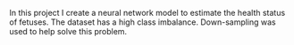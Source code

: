 In this project I create a neural network model to estimate the health status of fetuses. 
The dataset has a high class imbalance. 
Down-sampling was used to help solve this problem.
